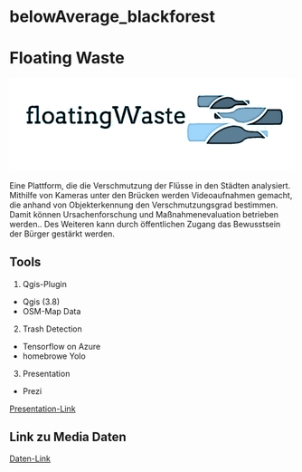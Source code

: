 # belowAverage_blackforest
# Floating Waste
![Floating Waste_Logo](https://github.com/kn3ck/belowAverage_blackforest/blob/master/logo.png)

Eine Plattform, die die Verschmutzung der Flüsse in den Städten analysiert. Mithilfe von Kameras unter den Brücken werden Videoaufnahmen gemacht, die anhand von Objekterkennung den Verschmutzungsgrad bestimmen. Damit können Ursachenforschung und Maßnahmenevaluation betrieben werden.. Des Weiteren kann durch öffentlichen Zugang das Bewusstsein der Bürger gestärkt werden. 


## Tools

1.	Qgis-Plugin
* Qgis (3.8)
* OSM-Map Data
2. Trash Detection
* Tensorflow on Azure
* homebrowe Yolo
3. Presentation 
* Prezi

[Presentation-Link](https://prezi.com/view/7jwIa40V6RATJ5yxuZLB/)

## Link zu Media Daten
[Daten-Link](https://drive.google.com/drive/folders/17p94zAdmqVIUyBit1MKqMueWxENO1HAY?usp=sharing)

